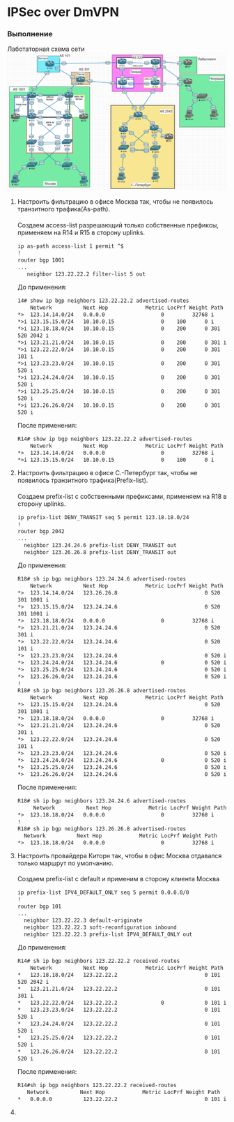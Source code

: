 # IPSec over DmVPN

### Выполнение

Лаботаторная схема сети
![img.png](img.png)

1. Настроить фильтрацию в офисе Москва так, чтобы не появилось транзитного трафика(As-path).
   ####
   Создаем access-list разрешающий только собственные префиксы, применяем на R14 и R15 в сторону uplinks.
   ```
   ip as-path access-list 1 permit ^$
   !
   router bgp 1001
   ...
      neighbor 123.22.22.2 filter-list 5 out
   ```
   До применения:
   ```
   14# show ip bgp neighbors 123.22.22.2 advertised-routes
       Network          Next Hop            Metric LocPrf Weight Path
   *>  123.14.14.0/24   0.0.0.0                  0         32768 i
   *>i 123.15.15.0/24   10.10.0.15               0    100      0 i
   *>i 123.18.18.0/24   10.10.0.15               0    200      0 301 520 2042 i
   *>i 123.21.21.0/24   10.10.0.15               0    200      0 301 i
   *>i 123.22.22.0/24   10.10.0.15               0    200      0 301 101 i
   *>i 123.23.23.0/24   10.10.0.15               0    200      0 301 520 i
   *>i 123.24.24.0/24   10.10.0.15               0    200      0 301 520 i
   *>i 123.25.25.0/24   10.10.0.15               0    200      0 301 520 i
   *>i 123.26.26.0/24   10.10.0.15               0    200      0 301 520 i
   ```
   После применения:
   ```
   R14# show ip bgp neighbors 123.22.22.2 advertised-routes
       Network          Next Hop            Metric LocPrf Weight Path
   *>  123.14.14.0/24   0.0.0.0                  0         32768 i
   *>i 123.15.15.0/24   10.10.0.15               0    100      0 i
   ```
2. Настроить фильтрацию в офисе С.-Петербург так, чтобы не появилось транзитного трафика(Prefix-list).
   ####
   Создаем prefix-list с собственными префиксами, применяем на R18 в сторону uplinks.
   ```
   ip prefix-list DENY_TRANSIT seq 5 permit 123.18.18.0/24
   !
   router bgp 2042
   ...
     neighbor 123.24.24.6 prefix-list DENY_TRANSIT out
     neighbor 123.26.26.8 prefix-list DENY_TRANSIT out
   ```
   До применения:
   ```
   R18# sh ip bgp neighbors 123.24.24.6 advertised-routes
       Network          Next Hop            Metric LocPrf Weight Path
   *>  123.14.14.0/24   123.26.26.8                            0 520 301 1001 i
   *>  123.15.15.0/24   123.24.24.6                            0 520 301 1001 i
   *>  123.18.18.0/24   0.0.0.0                  0         32768 i
   *>  123.21.21.0/24   123.24.24.6                            0 520 301 i
   *>  123.22.22.0/24   123.24.24.6                            0 520 101 i
   *>  123.23.23.0/24   123.24.24.6                            0 520 i
   *>  123.24.24.0/24   123.24.24.6              0             0 520 i
   *>  123.25.25.0/24   123.24.24.6                            0 520 i
   *>  123.26.26.0/24   123.24.24.6                            0 520 i
   !
   R18# sh ip bgp neighbors 123.26.26.8 advertised-routes
       Network          Next Hop            Metric LocPrf Weight Path
   *>  123.15.15.0/24   123.24.24.6                            0 520 301 1001 i
   *>  123.18.18.0/24   0.0.0.0                  0         32768 i
   *>  123.21.21.0/24   123.24.24.6                            0 520 301 i
   *>  123.22.22.0/24   123.24.24.6                            0 520 101 i
   *>  123.23.23.0/24   123.24.24.6                            0 520 i
   *>  123.24.24.0/24   123.24.24.6              0             0 520 i
   *>  123.25.25.0/24   123.24.24.6                            0 520 i
   *>  123.26.26.0/24   123.24.24.6                            0 520 i
   ```
   После применения:
   ```
   R18# sh ip bgp neighbors 123.24.24.6 advertised-routes
        Network          Next Hop            Metric LocPrf Weight Path
   *>  123.18.18.0/24   0.0.0.0                  0         32768 i
   !
   R18# sh ip bgp neighbors 123.26.26.8 advertised-routes
     Network          Next Hop            Metric LocPrf Weight Path
   *>  123.18.18.0/24   0.0.0.0                  0         32768 i
   ```
3. Настроить провайдера Киторн так, чтобы в офис Москва отдавался только маршрут по умолчанию.
   ####
   Создаем prefix-list с default и применим в сторону клиента Москва
   ```
   ip prefix-list IPV4_DEFAULT_ONLY seq 5 permit 0.0.0.0/0
   !
   router bgp 101
   ...
     neighbor 123.22.22.3 default-originate
     neighbor 123.22.22.3 soft-reconfiguration inbound
     neighbor 123.22.22.3 prefix-list IPV4_DEFAULT_ONLY out
   ```
   До применения:
   ```
   R14# sh ip bgp neighbors 123.22.22.2 received-routes
       Network          Next Hop            Metric LocPrf Weight Path
   *   123.18.18.0/24   123.22.22.2                            0 101 520 2042 i
   *   123.21.21.0/24   123.22.22.2                            0 101 301 i
   *   123.22.22.0/24   123.22.22.2              0             0 101 i
   *   123.23.23.0/24   123.22.22.2                            0 101 520 i
   *   123.24.24.0/24   123.22.22.2                            0 101 520 i
   *   123.25.25.0/24   123.22.22.2                            0 101 520 i
   *   123.26.26.0/24   123.22.22.2                            0 101 520 i
   ```
   После применения:
   ```
   R14#sh ip bgp neighbors 123.22.22.2 received-routes
      Network          Next Hop            Metric LocPrf Weight Path
   *   0.0.0.0          123.22.22.2                            0 101 i
   ```   
4. 